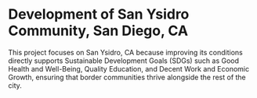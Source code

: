 # Development of San Ysidro Community, San Diego, CA
This project focuses on San Ysidro, CA because improving its conditions directly supports Sustainable Development Goals (SDGs) such as Good Health and Well-Being, Quality Education, and Decent Work and Economic Growth, ensuring that border communities thrive alongside the rest of the city.
